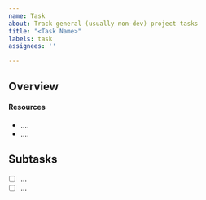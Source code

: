 ```yaml
---
name: Task
about: Track general (usually non-dev) project tasks
title: "<Task Name>"
labels: task
assignees: ''

---
```


## Overview
<!--- A *very brief* description of what the player will be able to do once this is complete.  --->

#### Resources
<!--- *Add links to related issues, PRs, feature documentation, etc.* --->
- ....
- ....

## Subtasks
<!--- *Known subtasks (that are significant enough to be worth noting up front, but not big enough to be their own issue* --->
* [ ] ...
* [ ] ...
